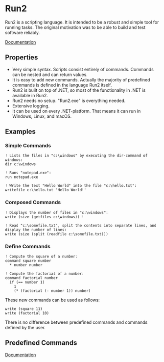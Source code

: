 # Run2

Run2 is a scripting language. It is intended to be a robust and simple tool for running tasks. The original motivation was to be able to build and test software reliably.

[Documentation](../../wiki)

## Properties

* Very simple syntax. Scripts consist entirely of commands. Commands can be nested and can return values. 
* It is easy to add new commands. Actually the majority of predefined commands is defined in the language Run2 itself.
* Run2 is built on top of .NET, so most of the functionality in .NET is available in Run2.
* Run2 needs no setup. "Run2.exe" is everything needed.
* Extensive logging.
* It can be used on every .NET-platform. That means it can run in Windows, Linux, and macOS.

## Examples

### Simple Commands

```
! Lists the files in "c:\windows" by executing the dir-command of windows: 
dir c:\windows

! Runs "notepad.exe":
run notepad.exe

! Write the text "Hello World" into the file "c:\hello.txt":
writefile c:\hello.txt 'Hello World!' 
```

### Composed Commands

```
! Displays the number of files in "c:\windows":
write (size (getfiles c:\windows)) ! 

! Read "c:\somefile.txt", split the contents into separate lines, and display the number of lines:
write (size (split (readfile c:\somefile.txt))) 
```

### Define Commands

```
! Compute the square of a number:
command square number
  * number number
  
! Compute the factorial of a number:
command factorial number 
  if (== number 1) 
    1 
    (* (factorial (- number 1)) number)
```

These new commands can be used as follows:

```
write (square 11)
write (factorial 10)
```

There is no difference between predefined commands and commands defined by the user.

## Predefined Commands

[Documentation](Commands.md)
